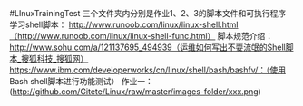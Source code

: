 #LInuxTrainingTest
三个文件夹内分别是作业1、2、3的脚本文件和可执行程序
学习shell脚本：
http://www.runoob.com/linux/linux-shell.html（http://www.runoob.com/linux/linux-shell-func.html）
脚本规范介绍：
http://www.sohu.com/a/121137695_494939（运维如何写出不耍流氓的Shell脚本_搜狐科技_搜狐网）
https://www.ibm.com/developerworks/cn/linux/shell/bash/bashfv/：（使用 Bash shell脚本进行功能测试）
作业一：
	(http://github.com/Gitete/Linux/raw/master/images-folder/xxx.png)
